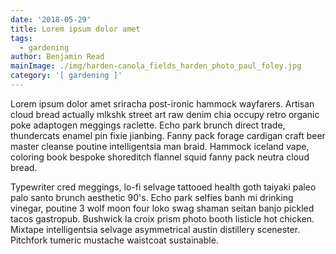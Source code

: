 ```yaml
---
date: '2018-05-29'
title: Lorem ipsum dolor amet
tags:
  - gardening
author: Benjamin Read
mainImage: ./img/harden-canola_fields_harden_photo_paul_foley.jpg
category: '[ gardening ]'
---
```

Lorem ipsum dolor amet sriracha post-ironic hammock wayfarers. Artisan cloud bread actually mlkshk street art raw denim chia occupy retro organic poke adaptogen meggings raclette. Echo park brunch direct trade, thundercats enamel pin fixie jianbing. Fanny pack forage cardigan craft beer master cleanse poutine intelligentsia man braid. Hammock iceland vape, coloring book bespoke shoreditch flannel squid fanny pack neutra cloud bread.



Typewriter cred meggings, lo-fi selvage tattooed health goth taiyaki paleo palo santo brunch aesthetic 90's. Echo park selfies banh mi drinking vinegar, poutine 3 wolf moon four loko swag shaman seitan banjo pickled tacos gastropub. Bushwick la croix prism photo booth listicle hot chicken. Mixtape intelligentsia selvage asymmetrical austin distillery scenester. Pitchfork tumeric mustache waistcoat sustainable.
